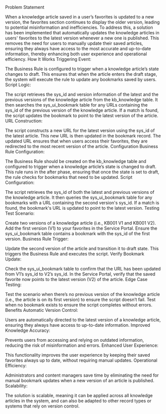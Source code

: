 Problem Statement

When a knowledge article saved in a user’s favorites is updated to a new version, the favorites section continues to display the older version, leading to potential misinformation and inefficiencies. To address this, a solution has been implemented that automatically updates the knowledge articles in users' favorites to the latest version whenever a new one is published. This removes the need for users to manually update their saved articles, ensuring they always have access to the most accurate and up-to-date information, thereby enhancing both user experience and operational efficiency.
How It Works
Triggering Event:

The Business Rule is configured to trigger when a knowledge article’s state changes to draft. This ensures that when the article enters the draft stage, the system will execute the rule to update any bookmarks saved by users.
Script Logic:

The script retrieves the sys_id and version information of the latest and the previous versions of the knowledge article from the kb_knowledge table.
It then searches the sys_ui_bookmark table for any URLs containing the sys_id of the previous version of the knowledge article.
If a match is found, the script updates the bookmark to point to the latest version of the article.
URL Construction:

The script constructs a new URL for the latest version using the sys_id of the latest article. This new URL is then updated in the bookmark record.
The updated URL ensures that when users access their favorites, they are redirected to the most recent version of the article.
Configuration
Business Rule Configuration:

The Business Rule should be created on the kb_knowledge table and configured to trigger when a knowledge article’s state is changed to draft.
This rule runs in the after phase, ensuring that once the state is set to draft, the rule checks for bookmarks that need to be updated.
Script Configuration:

The script retrieves the sys_id of both the latest and previous versions of the knowledge article.
It then queries the sys_ui_bookmark table for any bookmarks with a URL containing the second version's sys_id.
If a match is found, the bookmark's URL is updated to point to the latest version.
Testing
Test Scenario:

Create two versions of a knowledge article (i.e., KB001 V1 and KB001 V2).
Add the first version (V1) to your favorites in the Service Portal.
Ensure the sys_ui_bookmark table contains a bookmark with the sys_id of the first version.
Business Rule Trigger:

Update the second version of the article and transition it to draft state.
This triggers the Business Rule and executes the script.
Verify Bookmark Update:

Check the sys_ui_bookmark table to confirm that the URL has been updated from V1’s sys_id to V2’s sys_id.
In the Service Portal, verify that the saved favorite now points to the latest version (V2) of the article.
Edge Case Testing:

Test the scenario when there’s no previous version of the knowledge article (i.e., the article is on its first version) to ensure the script doesn’t fail.
Test when no bookmark exists to ensure the script completes without errors.
Benefits
Automatic Version Control:

Users are automatically directed to the latest version of a knowledge article, ensuring they always have access to up-to-date information.
Improved Knowledge Accuracy:

Prevents users from accessing and relying on outdated information, reducing the risk of misinformation and errors.
Enhanced User Experience:

This functionality improves the user experience by keeping their saved favorites always up to date, without requiring manual updates.
Operational Efficiency:

Administrators and content managers save time by eliminating the need for manual bookmark updates when a new version of an article is published.
Scalability:

The solution is scalable, meaning it can be applied across all knowledge articles in the system, and can also be adapted to other record types or systems that rely on version control.
